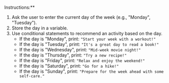 Instructions:**
1. Ask the user to enter the current day of the week (e.g., "Monday", "Tuesday").
2. Store the day in a variable.
3. Use conditional statements to recommend an activity based on the day.
    - If the day is "Monday", print: `"Start your week with a workout!"`
    - If the day is "Tuesday", print: `"It's a great day to read a book!"`
    - If the day is "Wednesday", print: `"Mid-week movie night!"`
    - If the day is "Thursday", print: `"Try a new recipe!"`
    - If the day is "Friday", print: `"Relax and enjoy the weekend!"`
    - If the day is "Saturday", print: `"Go for a hike!"`
    - If the day is "Sunday", print: `"Prepare for the week ahead with some self-care."`
